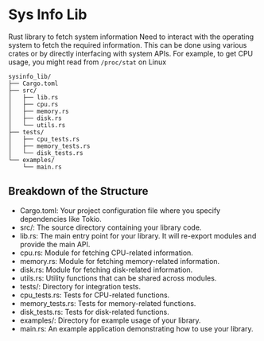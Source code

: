 # Sys Info Lib

Rust library to fetch system information
Need to interact with the operating system to fetch the required information. This can be done using various crates or by directly interfacing with system APIs. For example, to get CPU usage, you might read from `/proc/stat` on Linux

```
sysinfo_lib/
├── Cargo.toml
├── src/
│   ├── lib.rs
│   ├── cpu.rs
│   ├── memory.rs
│   ├── disk.rs
│   └── utils.rs
├── tests/
│   ├── cpu_tests.rs
│   ├── memory_tests.rs
│   └── disk_tests.rs
└── examples/
    └── main.rs
```

## Breakdown of the Structure
- Cargo.toml: Your project configuration file where you specify dependencies like Tokio.
- src/: The source directory containing your library code.
- lib.rs: The main entry point for your library. It will re-export modules and provide the main API.
- cpu.rs: Module for fetching CPU-related information.
- memory.rs: Module for fetching memory-related information.
- disk.rs: Module for fetching disk-related information.
- utils.rs: Utility functions that can be shared across modules.
- tests/: Directory for integration tests.
- cpu_tests.rs: Tests for CPU-related functions.
- memory_tests.rs: Tests for memory-related functions.
- disk_tests.rs: Tests for disk-related functions.
- examples/: Directory for example usage of your library.
- main.rs: An example application demonstrating how to use your library.
